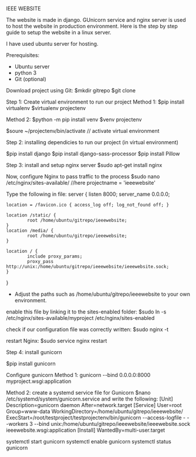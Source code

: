 IEEE WEBSITE

The website is made in django. GUnicorn service and nginx server is used to host the website in production environment.
Here is the step by step guide to setup the website in a linux server.

I have used ubuntu server for hosting.

Prerequisites:
- Ubuntu server
- python 3
- Git (optional)

Download project using Git:
$mkdir gitrepo
$git clone <project link>

Step 1: Create virtual environment to run our project 
Method 1: 
$pip install virtualenv
$virtualenv projectenv

Method 2:
$python -m pip install venv
$venv projectenv

$soure ~/projectenv/bin/activate   // activate virtual environment

Step 2: installing dependicies to run our project (in virtual environment)

$pip install django
$pip install django-sass-processor
$pip install Pillow

Step 3: install and setup nginx server
$sudo apt-get install nginx

Now, configure Nginx to pass traffic to the process
$sudo nano /etc/nginx/sites-available/<projectname> //here projectname = 'ieeewebsite'

Type the following in file: 
server {
    listen 8000;
    server_name 0.0.0.0;

    location = /favicon.ico { access_log off; log_not_found off; }

    location /static/ {
            root /home/ubuntu/gitrepo/ieeewebsite;
    }
    location /media/ {
            root /home/ubuntu/gitrepo/ieeewebsite;
    }

    location / {
            include proxy_params;
            proxy_pass http://unix:/home/ubuntu/gitrepo/ieeewebsite/ieeewebsite.sock;
    }
}

* Adjust the paths such as /home/ubuntu/gitrepo/ieeewebsite to your own environment.

enable this file by linking it to the sites-enabled folder:
$sudo ln -s /etc/nginx/sites-available/myproject /etc/nginx/sites-enabled

check if our configuration file was correctly written:
$sudo nginx -t

restart Nginx:
$sudo service nginx restart

Step 4: install gunicorn

$pip install gunicorn

Configure gunicorn 
Method 1: 
gunicorn --bind 0.0.0.0:8000 myproject.wsgi:application

Method 2: create a systemd service file for Gunicorn
$nano /etc/systemd/system/gunicorn.service
and write the following:
[Unit]
Description=gunicorn daemon
After=network.target
[Service]
User=root
Group=www-data
WorkingDirectory=/home/ubuntu/gitrepo/ieeewebsite/
ExecStart=/root/testproject/testprojectenv/bin/gunicorn --access-logfile - --workers 3 --bind unix:/home/ubuntu/gitrepo/ieeewebsite/ieeewebsite.sock ieeewebsite.wsgi:application
[Install]
WantedBy=multi-user.target

systemctl start gunicorn
systemctl enable gunicorn
systemctl status gunicorn
